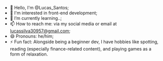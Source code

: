 - 👋 Hello, I'm @Lucas_Santos;
- 👀 I'm interested in front-end development;
- 🌱 I’m currently learning..;
- 📫 How to reach me: via my social media or email at lucassilva30957@gmail.com;
- 😄 Pronouns: he/him;
- ⚡ Fun fact: Alongside being a beginner dev, I have hobbies like spotting, reading (especially finance-related content), and playing games as a form of relaxation.


